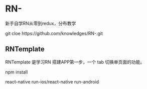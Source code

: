 # RN-
新手自学RN从零到redux，分布教学
<p>git cloe https://github.com/knowledges/RN-.git</p>

<h2>RNTemplate</h2>
<p>RNTemplate 是学习RN 搭建APP第一步，一个 tab 切换单页面的功能。</p>
<p>npm install</p>
<p>react-native run-ios/react-native run-android</p>




